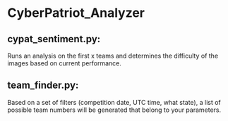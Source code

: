 # CyberPatriot_Analyzer

## cypat_sentiment.py:

Runs an analysis on the first x teams and determines the difficulty of the images based on current performance.

## team_finder.py:

Based on a set of filters (competition date, UTC time, what state), a list of possible team numbers will be generated that belong to your parameters.
